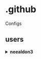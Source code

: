 # .github
Configs
 <!--START_SECTION:activity-->

  <!--END_SECTION:activity-->


## users
<details>
<summary><b>neealdon3</b></summary>

![Metrics](/github-metrics.svg)
[![stats](https://wakatime.com/share/@b7b542fc-a5d1-46f5-844e-a4567ad4cfd4/cd19935c-2cb1-441e-bf98-09acc1bdeb8f.svg)](https://github.com/neealdon3/)


</details>
